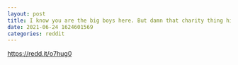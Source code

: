```yaml
--- 
layout: post 
title: I know you are the big boys here. But damn that charity thing hit me really hard. Give it a chance to survive here. 
date: 2021-06-24 1624601569 
categories: reddit 
--- 
```

https://redd.it/o7hug0